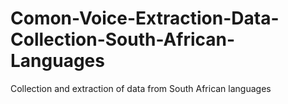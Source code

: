 # Comon-Voice-Extraction-Data-Collection-South-African-Languages
Collection and extraction of data from South African languages

